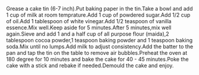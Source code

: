 Grease a cake tin (6-7 inch).Put baking paper in the tin.Take a bowl and add 1 cup of milk at room temprature.Add 1 cup of powdered sugar.Add 1/2 cup of oil.Add 1 tablespoon of white vinegar.Add 1/2 teaspoon of vanilla essence.Mix well.Keep aside for 5 minutes.After 5 minutes,mix well again.Sieve and add 1 and a half cup of all purpose flour (maida),2 tablespoon cocoa powder,1 teaspoon baking powder and 1 teaspoon baking soda.Mix until no lumps.Add milk to adjust consistency.Add the batter to the pan and tap the tin on the table to remove air bubbles.Preheat the oven at 180 degree for 10 minutes and bake the cake for 40 - 45 minutes.Poke the cake with a stick and rebake if needed.Demould the cake and enjoy.